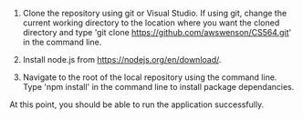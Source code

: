1. Clone the repository using git or Visual Studio. If using git, change the current working directory to the location where you want the cloned directory and type 'git clone https://github.com/awswenson/CS564.git' in the command line.

2. Install node.js from https://nodejs.org/en/download/.

3. Navigate to the root of the local repository using the command line. Type 'npm install' in the command line to install package dependancies. 

At this point, you should be able to run the application successfully. 
